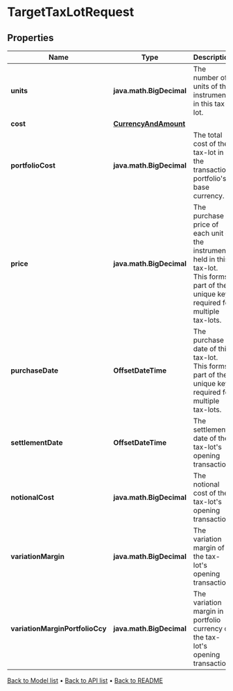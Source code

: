 

# TargetTaxLotRequest


## Properties

| Name | Type | Description | Notes |
|------------ | ------------- | ------------- | -------------|
|**units** | **java.math.BigDecimal** | The number of units of the instrument in this tax-lot. |  |
|**cost** | [**CurrencyAndAmount**](CurrencyAndAmount.md) |  |  [optional] |
|**portfolioCost** | **java.math.BigDecimal** | The total cost of the tax-lot in the transaction portfolio&#39;s base currency. |  [optional] |
|**price** | **java.math.BigDecimal** | The purchase price of each unit of the instrument held in this tax-lot. This forms part of the unique key required for multiple tax-lots. |  [optional] |
|**purchaseDate** | **OffsetDateTime** | The purchase date of this tax-lot. This forms part of the unique key required for multiple tax-lots. |  [optional] |
|**settlementDate** | **OffsetDateTime** | The settlement date of the tax-lot&#39;s opening transaction. |  [optional] |
|**notionalCost** | **java.math.BigDecimal** | The notional cost of the tax-lot&#39;s opening transaction. |  [optional] |
|**variationMargin** | **java.math.BigDecimal** | The variation margin of the tax-lot&#39;s opening transaction. |  [optional] |
|**variationMarginPortfolioCcy** | **java.math.BigDecimal** | The variation margin in portfolio currency of the tax-lot&#39;s opening transaction. |  [optional] |



[Back to Model list](../README.md#documentation-for-models) &#8226; [Back to API list](../README.md#documentation-for-api-endpoints) &#8226; [Back to README](../README.md)


